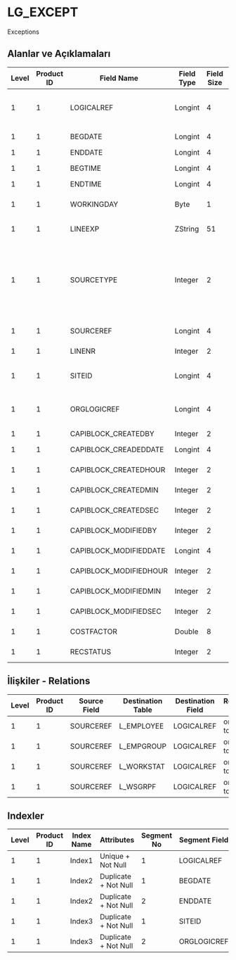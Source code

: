 # LG_EXCEPT

Exceptions

## Alanlar ve Açıklamaları

| Level | Product ID | Field Name | Field Type | Field Size | Field Offset | Türkçe Açıklama | Expression |
| ----- | ---------- | ---------- | ---------- | ---------- | ------------ | --------------- | ---------- |
| 1 | 1 | LOGICALREF | Longint | 4 | 0 | İstisnai Durum Atamaları Log. Ref. | Exception Logical Reference |
| 1 | 1 | BEGDATE | Longint | 4 | 4 | Başlangıç Tarihi | Beginning Date |
| 1 | 1 | ENDDATE | Longint | 4 | 8 | Bitiş Tarihi | End Date |
| 1 | 1 | BEGTIME | Longint | 4 | 12 | Başlangıç Zamanı | Beginning Time |
| 1 | 1 | ENDTIME | Longint | 4 | 16 | Bitiş Tarihi | End Time |
| 1 | 1 | WORKINGDAY | Byte | 1 | 20 | Çalışma Günü | Is This Working Day |
| 1 | 1 | LINEEXP | ZString | 51 | 21 | Satır Açıklaması | Line Description |
| 1 | 1 | SOURCETYPE | Integer | 2 | 72 | Kaynak Tipi ;0 Çalışan;1 Çalışan Grubu;2 İş İstasyonu;3 İş İstasyonu Grubu | Resource Type ;0 Çalışan;1 Çalışan Grubu;2 İş İstasyonu;3 İş İstasyonu Grubu |
| 1 | 1 | SOURCEREF | Longint | 4 | 74 | Kaynak ref. | Resource Reference |
| 1 | 1 | LINENR | Integer | 2 | 78 | Satır Numarası | Line Number |
| 1 | 1 | SITEID | Longint | 4 | 80 | Veri Merkezi | Data Processing Site |
| 1 | 1 | ORGLOGICREF | Longint | 4 | 84 | Orijinal Kayıt Log. Ref. | Original Record Logical Reference |
| 1 | 1 | CAPIBLOCK_CREATEDBY | Integer | 2 | 88 | Oluşturan | Created By |
| 1 | 1 | CAPIBLOCK_CREADEDDATE | Longint | 4 | 90 | Oluşturulma Tarihi | Created Date |
| 1 | 1 | CAPIBLOCK_CREATEDHOUR | Integer | 2 | 94 | Oluşturulma Saati | Created Hour |
| 1 | 1 | CAPIBLOCK_CREATEDMIN | Integer | 2 | 96 | Oluşturulma Dakikası | Created Minute |
| 1 | 1 | CAPIBLOCK_CREATEDSEC | Integer | 2 | 98 | Oluşturulma Saniyesi | Created Second |
| 1 | 1 | CAPIBLOCK_MODIFIEDBY | Integer | 2 | 100 | Değiştiren | Modified By |
| 1 | 1 | CAPIBLOCK_MODIFIEDDATE | Longint | 4 | 102 | Değiştirilme Tarihi | Modified Date |
| 1 | 1 | CAPIBLOCK_MODIFIEDHOUR | Integer | 2 | 106 | Değiştirilme Saati | Modified Hour |
| 1 | 1 | CAPIBLOCK_MODIFIEDMIN | Integer | 2 | 108 | Değiştirilme Dakikası | Modified Minute |
| 1 | 1 | CAPIBLOCK_MODIFIEDSEC | Integer | 2 | 110 | Değiştirilme Saniyesi | Modified Second |
| 1 | 1 | COSTFACTOR | Double | 8 | 112 | Maliyet Katsayısı | Cost Factor |
| 1 | 1 | RECSTATUS | Integer | 2 | 120 | Kayıt Durumu | Record Status |

## İlişkiler - Relations

| Level | Product ID | Source Field | Destination Table | Destination Field | Relation Type | Extra Condition |
| ----- | ---------- | ------------ | ---------------- | ---------------- | ------------- | --------------- |
| 1 | 1 | SOURCEREF | L_EMPLOYEE | LOGICALREF | one-to-one | SOURCETYPE = 0 |
| 1 | 1 | SOURCEREF | L_EMPGROUP | LOGICALREF | one-to-one | SOURCETYPE = 1 |
| 1 | 1 | SOURCEREF | L_WORKSTAT | LOGICALREF | one-to-one | SOURCETYPE = 2 |
| 1 | 1 | SOURCEREF | L_WSGRPF | LOGICALREF | one-to-one | SOURCETYPE = 3 |

## Indexler

| Level | Product ID | Index Name | Attributes | Segment No | Segment Field | Sense |
| ----- | ---------- | ---------- | ---------- | ---------- | ------------- | ----- |
| 1 | 1 | Index1 | Unique + Not Null | 1 | LOGICALREF | Ascending |
| 1 | 1 | Index2 | Duplicate + Not Null | 1 | BEGDATE | Ascending |
| 1 | 1 | Index2 | Duplicate + Not Null | 2 | ENDDATE | Ascending |
| 1 | 1 | Index3 | Duplicate + Not Null | 1 | SITEID | Ascending |
| 1 | 1 | Index3 | Duplicate + Not Null | 2 | ORGLOGICREF | Ascending |
